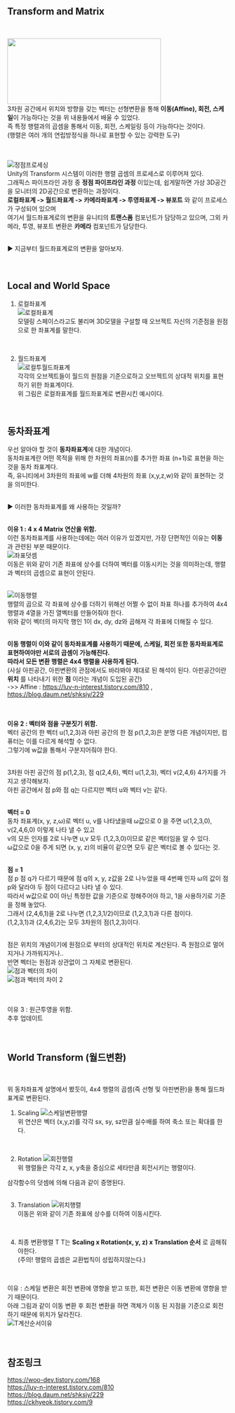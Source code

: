 ## Transform and Matrix
<br>

<img src="https://user-images.githubusercontent.com/43705434/120307111-919e6480-c30d-11eb-9324-a350b6005633.PNG" width="350" height="150"><br>
3차원 공간에서 위치와 방향을 갖는 벡터는 선형변환을 통해 **이동(Affine), 회전, 스케일**이 가능하다는 것을 위 내용들에서 배울 수 있었다.<br>
즉 특정 행렬과의 곱셈을 통해서 이동, 회전, 스케일링 등이 가능하다는 것이다.<br>
(행렬은 여러 개의 연립방정식을 하나로 표현할 수 있는 강력한 도구)<br>
<br>
<br>

![정점프로세싱](https://user-images.githubusercontent.com/43705434/120307115-9236fb00-c30d-11eb-8ebc-f74465320221.PNG)<br>
Unity의 Transform 시스템이 이러한 행렬 곱셈의 프로세스로 이루어져 있다.<br>
그래픽스 파이프라인 과정 중 **정점 파이프라인 과정** 이있는데, 쉽게말하면 가상 3D공간을 모니터의 2D공간으로 변환하는 과정이다.<br>
**로컬좌표계 -> 월드좌표계 -> 카메라좌표계 -> 투영좌표계 -> 뷰포트** 와 같이 프로세스가 구성되어 있으며<br>
여기서 월드좌표계로의 변환을 유니티의 **트랜스폼** 컴포넌트가 담당하고 있으며, 그외 카메라, 투영, 뷰포트 변환은 **카메라** 컴포넌트가 담당한다.<br>
<br>

▶ 지금부터 월드좌표계로의 변환을 알아보자.<br>
<br>
<br>

## Local and World Space
1. 로컬좌표계<br>
![로컬좌표계](https://user-images.githubusercontent.com/43705434/120309094-c90e1080-c30f-11eb-82e5-d4dc9297221c.PNG)<br>
모델링 스페이스라고도 불리며 3D모델을 구설할 때 오브젝트 자신의 기준점을 원점으로 한 좌표계를 말한다.<br>
<br>

2. 월드좌표계<br>
![로컬투월드좌표계](https://user-images.githubusercontent.com/43705434/120309092-c8757a00-c30f-11eb-8528-ea680992c894.PNG)<br>
각각의 오브젝트들이 월드의 원점을 기준으로하고 오브젝트의 상대적 위치를 표현하기 위한 좌표계이다.<br>
위 그림은 로컬좌표계를 월드좌표계로 변환시킨 예시이다.<br>
<br>

## 동차좌표계
우선 알아야 할 것이 **동차좌표계**에 대한 개념이다.<br>
동차좌표계란 어떤 목적을 위해 한 차원의 좌표(n)를 추가한 좌표 (n+1)로 표현을 하는 것을 동차 좌표계다.<br>
즉, 유니티에서 3차원의 좌표에 w를 더해 4차원의 좌표 (x,y,z,w)와 같이 표현하는 것을 의미한다.<br>
<br>

▶ 이러한 동차좌표계를 왜 사용하는 것일까?<br>
<br>

**이유 1 : 4 x 4 Matrix 연산을 위함.**<br>
이런 동차좌표계를 사용하는데에는 여러 이유가 있겠지만, 가장 단편적인 이유는 **이동** 과 관련된 부분 때문이다.<br>
![좌표덧셈](https://user-images.githubusercontent.com/43705434/120304360-af1dff00-c30a-11eb-987c-be2750e31efb.PNG)<br>
이동은 위와 같이 기존 좌표에 상수를 더하여 벡터를 이동시키는 것을 의미하는데, 행렬과 벡터의 곱셈으로 표현이 안된다.<br>
<br>

![이동행렬](https://user-images.githubusercontent.com/43705434/120304347-ad543b80-c30a-11eb-898d-e3f2e519b290.PNG)<br>
행렬의 곱으로 각 좌표에 상수를 더하기 위해선 어쩔 수 없이 좌표 하나를 추가하여 4x4행렬과 4열을 가진 열벡터를 만들어줘야 한다.<br>
위와 같이 벡터의 마지막 행인 1이 dx, dy, dz와 곱해져 각 좌표에 더해질 수 있다.<br>
<br>

**이동 행렬이 이와 같이 동차좌표계를 사용하기 때문에, 스케일, 회전 또한 동차좌표계로 표현하여야만 서로의 곱셈이 가능해진다.<br>
따라서 모든 변환 행렬은 4x4 행렬을 사용하게 된다.**<br>
(사실 아핀공간, 아핀변환의 관점에서도 바라봐야 제대로 된 해석이 된다. 아핀공간이란 **위치** 를 나타내기 위한 **점** 이라는 개념이 도입된 공간)<br>
->> Affine : https://luv-n-interest.tistory.com/810 , https://blog.daum.net/shksjy/229 <br>
<br>
<br>

**이유 2 : 벡터와 점을 구분짓기 위함.**<br>
벡터 공간의 한 벡터 u(1,2,3)과 아핀 공간의 한 점 p(1,2,3)은 분명 다른 개념이지만, 컴퓨터는 이를 다르게 해석할 수 없다.<br>
그렇기에 w값을 통해서 구분지어줘야 한다.<br>
<br>

3차원 아핀 공간의 점 p(1,2,3), 점 q(2,4,6), 벡터 u(1,2,3), 벡터 v(2,4,6) 4가지를 가지고 생각해보자.<br>
아핀 공간에서 점 p와 점 q는 다르지만 벡터 u와 벡터 v는 같다.<br>
<br>

**벡터 = 0**<br>
동차 좌표계(x, y, z,ω)로 벡터 u, v를 나타냈을때 ω값으로 0 을 주면 u(1,2,3,0), v(2,4,6,0) 이렇게 나타 낼 수 있고<br>
v의 모든 인자를 2로 나누면 u,v 모두 (1,2,3,0)이므로 같은 벡터임을 알 수 있다.<br>
ω값으로 0을 주게 되면 (x, y, z)의 비율이 같으면 모두 같은 벡터로 볼 수 있다는 것.<br>
<br>

**점 = 1**<br>
점 p 점 q가 다르기 때문에 점 q의 x, y, z값을 2로 나누었을 때 4번째 인자 ω의 값이 점 p와 달라야 두 점이 다르다고 나타 낼 수 있다.<br>
따라서 w값으로 0이 아닌 특정한 값을 기준으로 정해주어야 하고, 1을 사용하기로 기준을 정해 놓았다.<br>
그래서 (2,4,6,1)을 2로 나누면 (1,2,3,1/2)이므로 (1,2,3,1)과 다른 점이다.<br>
(1,2,3,1)과 (2,4,6,2)는 모두 3차원의 점(1,2,3)이다.<br>
<br>

점은 위치의 개념이기에 원점으로 부터의 상대적인 위치로 계산된다. 즉 원점으로 멀어지거나 가까워지거나..<br>
반면 벡터는 원점과 상관없이 그 자체로 변환된다.<br>
![점과 벡터의 차이](https://user-images.githubusercontent.com/43705434/120304352-adecd200-c30a-11eb-811e-950b3f453fd0.PNG)<br>
![점과 벡터의 차이 2](https://user-images.githubusercontent.com/43705434/120304357-ae856880-c30a-11eb-8306-ff499b83318b.PNG)<br>
<br>
<br>

이유 3 : 원근투영을 위함.<br>
추후 업데이트<br>
<br>
<br>

## World Transform (월드변환)
<br>

위 동차좌표계 설명에서 봤듯이, 4x4 행렬의 곱셈(즉 선형 및 아핀변환)을 통해 월드좌표계로 변환된다.<br>

1. Scaling
![스케일변환행렬](https://user-images.githubusercontent.com/43705434/120305131-631f8a00-c30b-11eb-904a-b4edd9c61cb0.PNG)<br>
위 연산은 벡터 (x,y,z)를 각각 sx, sy, sz만큼 실수배를 하여 축소 또는 확대를 한다.<br>
<br>

2. Rotation
![회전행렬](https://user-images.githubusercontent.com/43705434/120305130-6286f380-c30b-11eb-8195-2683d17c9463.PNG)<br>
위 행렬들은 각각 z, x, y축을 중심으로 세타만큼 회전시키는 행렬이다.<br>

삼각함수의 덧셈에 의해 다음과 같이 증명된다. <br>
<br>

3. Translation
![위치행렬](https://user-images.githubusercontent.com/43705434/120305132-631f8a00-c30b-11eb-94ad-40f983886436.PNG)<br>
이동은 위와 같이 기존 좌표에 상수를 더하여 이동시킨다.<br>
<br>

4. 최종 변환행렬 T
T는 **Scaling x Rotation(x, y, z) x Translation 순서** 로 곱해줘야한다.<br>
(주의! 행렬의 곱셈은 교환법칙이 성립하지않는다.)<br>
<br>

이유 : 스케일 변환은 회전 변환에 영향을 받고 또한, 회전 변환은 이동 변환에 영향을 받기 때문이다.<br>
아래 그림과 같이 이동 변환 후 회전 변환을 하면 객체가 이동 된 지점을 기준으로 회전하기 때문에 위치가 달라진다.<br>
![T계산순서이유](https://user-images.githubusercontent.com/43705434/120311287-476bb200-c312-11eb-9b93-71e09d9ba015.PNG)<br>
<br>
<br>

## 참조링크
https://woo-dev.tistory.com/168 <br>
https://luv-n-interest.tistory.com/810 <br>
https://blog.daum.net/shksjy/229 <br>
https://ckhyeok.tistory.com/9 <br>
